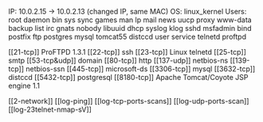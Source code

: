 IP: 10.0.2.15 -> 10.0.2.13 (changed IP, same MAC)
OS: linux_kernel
Users:
	root
	daemon
	bin
	sys
	sync
	games
	man
	lp
	mail
	news
	uucp
	proxy
	www-data
	backup
	list
	irc
	gnats
	nobody
	libuuid
	dhcp
	syslog
	klog
	sshd
	msfadmin
	bind
	postfix
	ftp
	postgres
	mysql
	tomcat55
	distccd
	user
	service
	telnetd
	proftpd

[[21-tcp]] ProFTPD 1.3.1
[[22-tcp]] ssh
[[23-tcp]] Linux telnetd
[[25-tcp]] smtp
[[53-tcp&udp]] domain
[[80-tcp]] http
[[137-udp]] netbios-ns
[[139-tcp]] netbios-ssn
[[445-tcp]] microsoft-ds
[[3306-tcp]] mysql
[[3632-tcp]] distccd
[[5432-tcp]] postgresql
[[8180-tcp]] Apache Tomcat/Coyote JSP engine 1.1


[[2-network]]
[[log-ping]]
[[log-tcp-ports-scans]]
[[log-udp-ports-scan]]
[[log-23telnet-nmap-sV]]